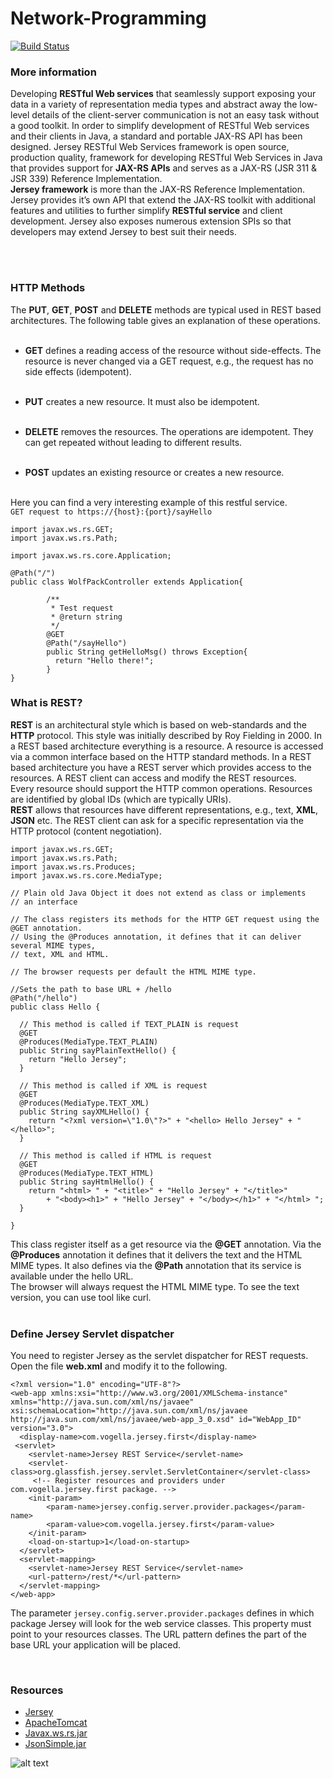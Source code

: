 # Network-Programming

[![Build Status](https://travis-ci.org/joemccann/dillinger.svg?branch=master)](https://travis-ci.org/joemccann/dillinger)

### More information

  Developing **RESTful Web services** that seamlessly support exposing your data in a variety of representation media types and abstract away the low-level details of the client-server communication is not an easy task without a good toolkit. In order to simplify development of RESTful Web services and their clients in Java, a standard and portable JAX-RS API has been designed. Jersey RESTful Web Services framework is open source, production quality, framework for developing RESTful Web Services in Java that provides support for **JAX-RS APIs** and serves as a JAX-RS (JSR 311 & JSR 339) Reference Implementation.
  <br/>
  **Jersey framework** is more than the JAX-RS Reference Implementation. Jersey provides it’s own API that extend the JAX-RS toolkit with additional features and utilities to further simplify **RESTful service** and client development. 
Jersey also exposes numerous extension SPIs so that developers may extend Jersey to best suit their needs.

<br/><br/>
### HTTP Methods

The **PUT**, **GET**, **POST** and **DELETE** methods are typical used in REST based architectures. The following table gives an explanation of these operations.<br/><br/>

- **GET** defines a reading access of the resource without side-effects. The resource is never changed via a GET request, e.g., the request has no side effects (idempotent).<br/><br/>

- **PUT** creates a new resource. It must also be idempotent.<br/><br/>

- **DELETE** removes the resources. The operations are idempotent. They can get repeated without leading to different results.<br/><br/>

- **POST** updates an existing resource or creates a new resource.<br/><br/>

Here you can find a very interesting example of this restful service. <br/>
`GET request to https://{host}:{port}/sayHello`<br/>

```
import javax.ws.rs.GET;
import javax.ws.rs.Path;

import javax.ws.rs.core.Application;

@Path("/")
public class WolfPackController extends Application{
		
        /**
         * Test request
         * @return string 
         */
        @GET
        @Path("/sayHello")
        public String getHelloMsg() throws Exception{
          return "Hello there!";
        }
}
```
### What is REST?


**REST** is an architectural style which is based on web-standards and the **HTTP** protocol. This style was initially described by Roy Fielding in 2000. In a REST based architecture everything is a resource. A resource is accessed via a common interface based on the HTTP standard methods. In a REST based architecture you have a REST server which provides access to the resources. A REST client can access and modify the REST resources.<br/>
Every resource should support the HTTP common operations. Resources are identified by global IDs (which are typically URIs).
<br/>
**REST** allows that resources have different representations, e.g., text, **XML**, **JSON** etc. The REST client can ask for a specific representation via the HTTP protocol (content negotiation).
<br/>

```
import javax.ws.rs.GET;
import javax.ws.rs.Path;
import javax.ws.rs.Produces;
import javax.ws.rs.core.MediaType;

// Plain old Java Object it does not extend as class or implements
// an interface

// The class registers its methods for the HTTP GET request using the @GET annotation.
// Using the @Produces annotation, it defines that it can deliver several MIME types,
// text, XML and HTML.

// The browser requests per default the HTML MIME type.

//Sets the path to base URL + /hello
@Path("/hello")
public class Hello {

  // This method is called if TEXT_PLAIN is request
  @GET
  @Produces(MediaType.TEXT_PLAIN)
  public String sayPlainTextHello() {
    return "Hello Jersey";
  }

  // This method is called if XML is request
  @GET
  @Produces(MediaType.TEXT_XML)
  public String sayXMLHello() {
    return "<?xml version=\"1.0\"?>" + "<hello> Hello Jersey" + "</hello>";
  }

  // This method is called if HTML is request
  @GET
  @Produces(MediaType.TEXT_HTML)
  public String sayHtmlHello() {
    return "<html> " + "<title>" + "Hello Jersey" + "</title>"
        + "<body><h1>" + "Hello Jersey" + "</body></h1>" + "</html> ";
  }

}

```


This class register itself as a get resource via the **@GET** annotation. Via the **@Produces** annotation it defines that it delivers the text and the HTML MIME types. It also defines via the **@Path** annotation that its service is available under the hello URL.
<br/>
The browser will always request the HTML MIME type. To see the text version, you can use tool like curl.
<br/>
<br/>

### Define Jersey Servlet dispatcher

You need to register Jersey as the servlet dispatcher for REST requests.
<br/>
Open the file **web.xml** and modify it to the following.<br/>


```
<?xml version="1.0" encoding="UTF-8"?>
<web-app xmlns:xsi="http://www.w3.org/2001/XMLSchema-instance" xmlns="http://java.sun.com/xml/ns/javaee" xsi:schemaLocation="http://java.sun.com/xml/ns/javaee http://java.sun.com/xml/ns/javaee/web-app_3_0.xsd" id="WebApp_ID" version="3.0">
  <display-name>com.vogella.jersey.first</display-name>
 <servlet>
    <servlet-name>Jersey REST Service</servlet-name>
    <servlet-class>org.glassfish.jersey.servlet.ServletContainer</servlet-class>
     <!-- Register resources and providers under com.vogella.jersey.first package. -->
    <init-param>
        <param-name>jersey.config.server.provider.packages</param-name>
        <param-value>com.vogella.jersey.first</param-value>
    </init-param>
    <load-on-startup>1</load-on-startup>
  </servlet>
  <servlet-mapping>
    <servlet-name>Jersey REST Service</servlet-name>
    <url-pattern>/rest/*</url-pattern>
  </servlet-mapping>
</web-app>
```

The parameter `jersey.config.server.provider.packages` defines in which package Jersey will look for the web service classes. This property must point to your resources classes. The URL pattern defines the part of the base URL your application will be placed.

<br/>

### Resources
* [Jersey](https://eclipse-ee4j.github.io/jersey/)
* [ApacheTomcat](https://tomcat.apache.org/download-80.cgi)
* [Javax.ws.rs.jar](https://jar-download.com/artifacts/javax.ws.rs)
* [JsonSimple.jar](http://www.java2s.com/Code/Jar/j/Downloadjsonsimple111jar.htm)


![alt text](https://wallpapercave.com/wp/wp4048620.png)
